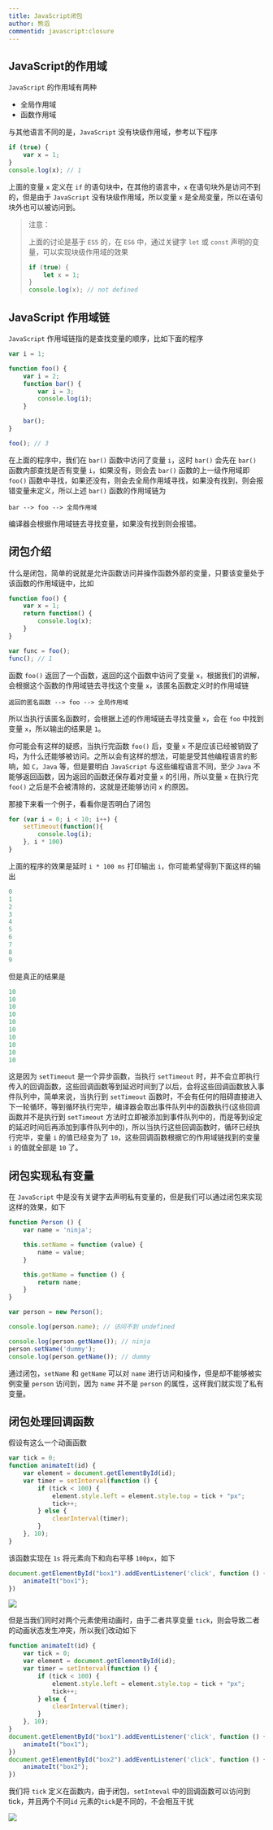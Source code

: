 ```yaml
---
title: JavaScript闭包
author: 熊滔
commentid: javascript:closure
---
```


## JavaScript的作用域

`JavaScript` 的作用域有两种

- 全局作用域
- 函数作用域

与其他语言不同的是，`JavaScript` 没有块级作用域，参考以下程序

```javascript
if (true) {
    var x = 1;
}
console.log(x); // 1
```

上面的变量 `x` 定义在 `if` 的语句块中，在其他的语言中，`x` 在语句块外是访问不到的，但是由于 `JavaScript` 没有块级作用域，所以变量 `x` 是全局变量，所以在语句块外也可以被访问到。

> 注意：
>
> 上面的讨论是基于 `ES5` 的，在 `ES6` 中，通过关键字 `let` 或 `const` 声明的变量，可以实现块级作用域的效果
>
> ```javascript
> if (true) {
>     let x = 1;
> }
> console.log(x); // not defined
> ```

## JavaScript 作用域链

`JavaScript` 作用域链指的是查找变量的顺序，比如下面的程序

```javascript
var i = 1;

function foo() {
    var i = 2;
    function bar() {
        var i = 3;
        console.log(i);
    }

    bar();
}

foo(); // 3
```

在上面的程序中，我们在 `bar()` 函数中访问了变量 `i`，这时 `bar()` 会先在 `bar()` 函数内部查找是否有变量 `i`，如果没有，则会去 `bar()` 函数的上一级作用域即 `foo()` 函数中寻找，如果还没有，则会去全局作用域寻找，如果没有找到，则会报错变量未定义，所以上述 `bar()` 函数的作用域链为

```plain
bar --> foo --> 全局作用域
```

编译器会根据作用域链去寻找变量，如果没有找到则会报错。

## 闭包介绍

什么是闭包，简单的说就是允许函数访问并操作函数外部的变量，只要该变量处于该函数的作用域链中，比如

```javascript
function foo() {
    var x = 1;
    return function() {
        console.log(x);
    }
}

var func = foo();
func(); // 1
```

函数 `foo()` 返回了一个函数，返回的这个函数中访问了变量 `x`，根据我们的讲解，会根据这个函数的作用域链去寻找这个变量 `x`，该匿名函数定义时的作用域链

```plain
返回的匿名函数 --> foo --> 全局作用域
```

所以当执行该匿名函数时，会根据上述的作用域链去寻找变量 `x`，会在 `foo` 中找到变量 `x`，所以输出的结果是 `1`。

你可能会有这样的疑惑，当执行完函数 `foo()` 后，变量 `x` 不是应该已经被销毁了吗，为什么还能够被访问。之所以会有这样的想法，可能是受其他编程语言的影响，如 `C`，`Java` 等，但是要明白 `JavaScript` 与这些编程语言不同，至少 `Java` 不能够返回函数，因为返回的函数还保存着对变量 `x` 的引用，所以变量 `x` 在执行完 `foo()` 之后是不会被清除的，这就是还能够访问 `x` 的原因。

那接下来看一个例子，看看你是否明白了闭包

```javascript
for (var i = 0; i < 10; i++) {
    setTimeout(function(){
        console.log(i);
    }, i * 100)
}
```

上面的程序的效果是延时 `i * 100 ms` 打印输出 `i`，你可能希望得到下面这样的输出

```javascript
0
1
2
3
4
5
6
7
8
9
```

但是真正的结果是

```javascript
10
10
10
10
10
10
10
10
10
10
```

这是因为 `setTimeout` 是一个异步函数，当执行 `setTimeout` 时，并不会立即执行传入的回调函数，这些回调函数等到延迟时间到了以后，会将这些回调函数放入事件队列中，简单来说，当执行到 `setTimeout` 函数时，不会有任何的阻碍直接进入下一轮循环，等到循环执行完毕，编译器会取出事件队列中的函数执行(这些回调函数并不是执行到 `setTimeout` 方法时立即被添加到事件队列中的，而是等到设定的延迟时间后再添加到事件队列中的)，所以当执行这些回调函数时，循环已经执行完毕，变量 `i` 的值已经变为了 `10`，这些回调函数根据它的作用域链找到的变量 `i` 的值就全部是 `10` 了。

## 闭包实现私有变量

在 `JavaScript` 中是没有关键字去声明私有变量的，但是我们可以通过闭包来实现这样的效果，如下

```javascript
function Person () {
    var name = 'ninja';

    this.setName = function (value) {
        name = value;
    }

    this.getName = function () {
        return name;
    }
}

var person = new Person();

console.log(person.name); // 访问不到 undefined

console.log(person.getName()); // ninja
person.setName('dummy');
console.log(person.getName()); // dummy
```

通过闭包，`setName` 和 `getName` 可以对 `name` 进行访问和操作，但是却不能够被实例变量 `person` 访问到，因为 `name` 并不是 `person` 的属性，这样我们就实现了私有变量。

## 闭包处理回调函数

假设有这么一个动画函数

```javascript
var tick = 0;
function animateIt(id) {
    var element = document.getElementById(id);
    var timer = setInterval(function () {
        if (tick < 100) {
            element.style.left = element.style.top = tick + "px";
            tick++;
        } else {
            clearInterval(timer);
        }
    }, 10);
}
```

该函数实现在 `1s` 将元素向下和向右平移 `100px`，如下

```javascript
document.getElementById("box1").addEventListener('click', function () {
    animateIt("box1");
})
```

<img src="https://gitee.com/lastknightcoder/blogimage/raw/master/img/202004172341.gif"/>


但是当我们同时对两个元素使用动画时，由于二者共享变量 `tick`，则会导致二者的动画状态发生冲突，所以我们改动如下

```javascript
function animateIt(id) {
    var tick = 0;
    var element = document.getElementById(id);
    var timer = setInterval(function () {
        if (tick < 100) {
            element.style.left = element.style.top = tick + "px";
            tick++;
        } else {
            clearInterval(timer);
        }
    }, 10);
}
document.getElementById("box1").addEventListener('click', function () {
    animateIt("box1");
})
document.getElementById("box2").addEventListener('click', function () {
    animateIt("box2");
})
```

我们将 `tick` 定义在函数内，由于闭包，`setInteval` 中的回调函数可以访问到tick，并且两个不同`id` 元素的`tick`是不同的，不会相互干扰

<img src="https://gitee.com/lastknightcoder/blogimage/raw/master/img/202004080010.gif"/>






